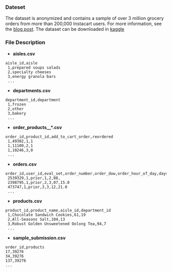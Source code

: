 ### Dateset
The dataset is anonymized and contains a sample of over 3 million grocery orders from more than 200,000 Instacart users. For more information, see the [blog post](https://tech.instacart.com/3-million-instacart-orders-open-sourced-d40d29ead6f2). The dataset can be downloaded in [kaggle](https://www.kaggle.com/c/instacart-market-basket-analysis/data)

### File Description
- **aisles.csv**

```
aisle_id,aisle  
 1,prepared soups salads  
 2,specialty cheeses  
 3,energy granola bars  
 ...

```
- **departments.csv**

```
department_id,department  
 1,frozen  
 2,other  
 3,bakery  
 ...

```
- **order_products__*.csv**

```
order_id,product_id,add_to_cart_order,reordered  
 1,49302,1,1  
 1,11109,2,1  
 1,10246,3,0  
 ... 

```
- **orders.csv**

```
order_id,user_id,eval_set,order_number,order_dow,order_hour_of_day,days_since_prior_order  
 2539329,1,prior,1,2,08,  
 2398795,1,prior,2,3,07,15.0  
 473747,1,prior,3,3,12,21.0  
 ...

```
- **products.csv**

```
product_id,product_name,aisle_id,department_id
 1,Chocolate Sandwich Cookies,61,19  
 2,All-Seasons Salt,104,13  
 3,Robust Golden Unsweetened Oolong Tea,94,7  
 ...

```

- **sample_submission.csv**

```
order_id,products
17,39276  
34,39276  
137,39276  
...

```